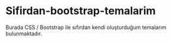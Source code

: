 # Sifirdan-bootstrap-temalarim
Burada CSS / Bootstrap ile sıfırdan kendi oluşturduğum temalarım bulunmaktadır.

